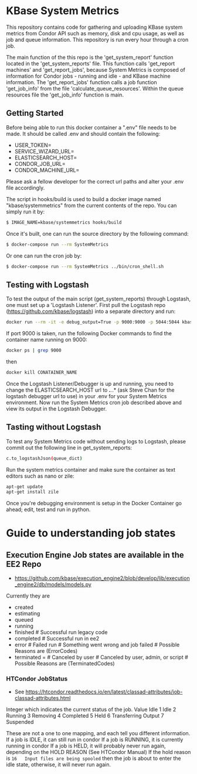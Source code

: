 # KBase System Metrics

This repository contains code for gathering and uploading KBase system metrics from Condor API such as memory, disk and cpu usage, as well as job and queue information. 
This repository is run every hour through a cron job.

The main function of the this repo is the 'get_system_report' function located in the 'get_system_reports' file. This function calls 'get_report machines' and 'get_report_jobs', because System Metrics is composed of information for Condor jobs - running and idle - and KBase machine information.
The 'get_report_jobs' function calls a job function 'get_job_info' from the file 'calculate_queue_resources'. Within the queue resources file the 'get_job_info' function is main. 
## Getting Started
Before being able to run this docker container a ".env" file needs to be made. 
It should be called .env and should contain the following:

* USER_TOKEN=<TOKEN>
* SERVICE_WIZARD_URL=<URL>
* ELASTICSEARCH_HOST=<URL>
* CONDOR_JOB_URL=<URL>
* CONDOR_MACHINE_URL=<URL>

Please ask a fellow developer for the correct url paths and alter your .env 
file accordingly. 

The script in hooks/build is used to build a docker image named "kbase/systemmetrics" 
from the current contents of the repo. You can simply run it by:
```sh
$ IMAGE_NAME=kbase/systemmetrics hooks/build
```

Once it's built, one can run the source directory by the following command:
```sh
$ docker-compose run --rm SystemMetrics
```

Or one can run the cron job by:
```sh
$ docker-compose run --rm SystemMetrics ../bin/cron_shell.sh
```

## Testing with Logstash
To test the output of the main script (get_system_reports) through Logstash, one must set up a 'Logstash Listener'.
First pull the Logstash repo (https://github.com/kbase/logstash) into a separate directory and run:
```sh
docker run --rm -it -e debug_output=True -p 9000:9000 -p 5044:5044 kbase/logstash
```
If port 9000 is taken, run the following Docker commands to find the container name running on 9000:
```sh
docker ps | grep 9000
```
then 
```sh
docker kill CONATAINER_NAME
```
Once the Logstash Listener/Debugger is up and running, you need to change the ELASTICSEARCH_HOST url to ***.**.*.* (ask Steve Chan for the logstash debugger url to use)
in your .env for your System Metrics environment. Now run the System Metrics cron job described above and view 
its output in the Logstash Debugger. 

## Tasting without Logstash
To test any System Metrics code without sending logs to Logstash, please commit out the following line in 
get_system_reports:
```sh
c.to_logstashJson(queue_dict)
```
Run the system metrics container and make sure the container as text editors such as nano or zile:
```sh
apt-get update
apt-get install zile
```
Once you're debugging environment is setup in the Docker Container go ahead; edit, test and run in python. 


# Guide to understanding job states

## Execution Engine Job states are available in the EE2 Repo 
* https://github.com/kbase/execution_engine2/blob/develop/lib/execution_engine2/db/models/models.py

Currently they are
* created 
* estimating
* queued 
* running
* finished # Successful run legacy code
* completed # Successful run in ee2
* error  # Failed run # Something went wrong and job failed # Possible Reasons are (ErrorCodes)
* terminated = # Canceled by user # Canceled by user, admin, or script # Possible Reasons are (TerminatedCodes)
    
### HTCondor JobStatus
* See https://htcondor.readthedocs.io/en/latest/classad-attributes/job-classad-attributes.html

Integer which indicates the current status of the job.
Value 	Idle
1 	Idle
2 	Running
3 	Removing
4 	Completed
5 	Held
6 	Transferring Output
7 	Suspended

These are not a one to one mapping, and each tell you different information. 
If a job is IDLE, it can still run in condor
If a job is RUNNING, it is currently running in condor
If a job is HELD, it will probably never run again, depending on the HOLD REASON (See HTCondor Manual)
If the hold reason is `16 	Input files are being spooled` then the job is about to enter the idle state, otherwise, it will never run again.

  
